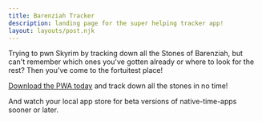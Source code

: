 ```yaml
---
title: Barenziah Tracker
description: landing page for the super helping tracker app!
layout: layouts/post.njk
---
```

Trying to pwn Skyrim by tracking down all the Stones of Barenziah, but can't remember which ones you've gotten already or where to look for the rest? Then you've come to the fortuitest place!

[Download the PWA today](https://barenziahtracker.urtropedesigns.com) and track down all the stones in no time!

And watch your local app store for beta versions of native-time-apps sooner or later.
